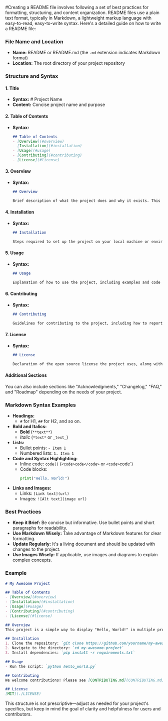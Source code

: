 #Creating a README file involves following a set of best practices for formatting, structuring, and content organization. README files use a plain text format, typically in Markdown, a lightweight markup language with easy-to-read, easy-to-write syntax. Here's a detailed guide on how to write a README file:

### File Name and Location
- **Name:** README or README.md (the `.md` extension indicates Markdown format)
- **Location:** The root directory of your project repository

### Structure and Syntax
#### 1. Title
- **Syntax:** # Project Name
- **Content:** Concise project name and purpose

#### 2. Table of Contents
- **Syntax:**
  ```markdown
  ## Table of Contents
  - [Overview](#overview)
  - [Installation](#installation)
  - [Usage](#usage)
  - [Contributing](#contributing)
  - [License](#license)
  ```

#### 3. Overview
- **Syntax:**
  ```markdown
  ## Overview

  Brief description of what the project does and why it exists. This section should give a high-level summary.
  ```

#### 4. Installation
- **Syntax:**
  ```markdown
  ## Installation

  Steps required to set up the project on your local machine or environment. This could include dependencies, commands, and prerequisites.
  ```

#### 5. Usage
- **Syntax:**
  ```markdown
  ## Usage

  Explanation of how to use the project, including examples and code snippets.
  ```

#### 6. Contributing
- **Syntax:**
  ```markdown
  ## Contributing

  Guidelines for contributing to the project, including how to report issues, contribute code, and other helpful tips for potential contributors.
  ```

#### 7. License
- **Syntax:**
  ```markdown
  ## License

  Declaration of the open source license the project uses, along with a link to the full text of the license.
  ```

#### Additional Sections
You can also include sections like "Acknowledgments," "Changelog," "FAQ," and "Roadmap" depending on the needs of your project.

### Markdown Syntax Examples
- **Headings:**
  - `#` for H1, `##` for H2, and so on.
- **Bold and Italics:**
  - **Bold** (`**text**`)
  - *Italic* (`*text*` or `_text_`)
- **Lists:**
  - Bullet points: `- Item 1`
  - Numbered lists: `1. Item 1`
- **Code and Syntax Highlighting:**
  - Inline code: `code()` (`<code>code</code>` or `<code>`code</code>`)
  - Code blocks:
    ```python
    print("Hello, World!")
    ```
- **Links and Images:**
  - Links: `[Link text](url)`
  - Images: `![Alt text](image url)`

### Best Practices
- **Keep it Brief:** Be concise but informative. Use bullet points and short paragraphs for readability.
- **Use Markdown Wisely:** Take advantage of Markdown features for clear formatting.
- **Update Regularly:** It's a living document and should be updated with changes to the project.
- **Use Images Wisely:** If applicable, use images and diagrams to explain complex concepts.

### Example
```markdown
# My Awesome Project

## Table of Contents
- [Overview](#overview)
- [Installation](#installation)
- [Usage](#usage)
- [Contributing](#contributing)
- [License](#license)

## Overview
This project is a simple way to display "Hello, World!" in multiple programming languages.

## Installation
1. Clone the repository: `git clone https://github.com/yourname/my-awesome-project.git`
2. Navigate to the directory: `cd my-awesome-project`
3. Install dependencies: `pip install -r requirements.txt`

## Usage
- Run the script: `python hello_world.py`

## Contributing
We welcome contributions! Please see [CONTRIBUTING.md](CONTRIBUTING.md) for more details.

## License
[MIT](./LICENSE)
```

This structure is not prescriptive—adjust as needed for your project's specifics, but keep in mind the goal of clarity and helpfulness for users and contributors.

